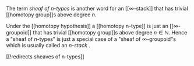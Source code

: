 
The term _sheaf of $n$-types_ is another word for an [[∞-stack]] that has trivial [[homotopy group]]s above degree $n$.
 
Under the [[homotopy hypothesis]] a [[homotopy n-type]] is just an [[∞-groupoid]] that has trivial [[homotopy group]]s above degree $n \in \mathbb{N}$. Hence a "sheaf of $n$-types" is just a special case of a "sheaf of $\infty$-groupoid"s which is usually called an _$n$-stack_ . 

[[!redirects sheaves of n-types]]
